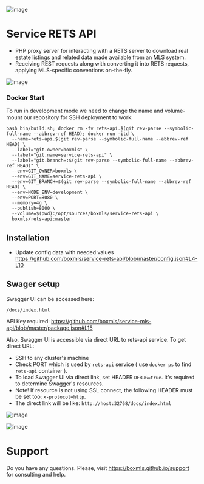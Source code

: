 ![image](https://user-images.githubusercontent.com/308489/57512890-9acacc00-7315-11e9-854f-ad77da4d2742.png)

# Service RETS API

* PHP proxy server for interacting with a RETS server to download real estate listings and related data made available from an MLS system. 
* Receiving REST requests along with converting it into RETS requests, applying MLS-specific conventions on-the-fly. 

![image](https://user-images.githubusercontent.com/308489/57520206-c35ac200-7325-11e9-9042-9ca4680539c2.png)

### Docker Start

To run in development mode we need to change the name and volume-mount our repository for SSH deployment to work:

```
bash bin/build.sh; docker rm -fv rets-api.$(git rev-parse --symbolic-full-name --abbrev-ref HEAD); docker run -itd \
  --name=rets-api.$(git rev-parse --symbolic-full-name --abbrev-ref HEAD) \
  --label="git.owner=boxmls" \
  --label="git.name=service-rets-api" \
  --label="git.branch=:$(git rev-parse --symbolic-full-name --abbrev-ref HEAD)" \
  --env=GIT_OWNER=boxmls \
  --env=GIT_NAME=service-rets-api \
  --env=GIT_BRANCH=$(git rev-parse --symbolic-full-name --abbrev-ref HEAD) \
  --env=NODE_ENV=development \
  --env=PORT=8080 \
  --memory=4g \
  --publish=8000 \
  --volume=$(pwd):/opt/sources/boxmls/service-rets-api \
  boxmls/rets-api:master
```

## Installation

* Update config data with needed values https://github.com/boxmls/service-rets-api/blob/master/config.json#L4-L10

## Swager setup 

Swagger UI can be accessed here:

`/docs/index.html`

API Key required: 
https://github.com/boxmls/service-mls-api/blob/master/package.json#L15

Also, Swagger UI is accessible via direct URL to rets-api service. To get direct URL:

* SSH to any cluster's machine
* Check PORT which is used by `rets-api` service ( use `docker ps` to find `rets-api` container ).
* To load Swagger UI via direct link, set HEADER `DEBUG=true`. It's required to determine Swagger's resources.
* Note! If resource is not using SSL connect, the following HEADER must be set too: `x-protocol=http`.
* The direct link will be like: `http://host:32768/docs/index.html`

![image](https://user-images.githubusercontent.com/12067297/57527778-37529580-7339-11e9-8c3b-6a9b1b881251.png)

![image](https://user-images.githubusercontent.com/12067297/57527541-9fed4280-7338-11e9-967b-1af8387e62e2.png)

# Support

Do you have any questions. Please, visit https://boxmls.github.io/support for consulting and help.
